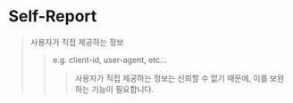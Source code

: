 # Self-Report

> 사용자가 직접 제공하는 정보
>
> > e.g. client-id, user-agent, etc...
> >
> > > 사용자가 직접 제공하는 정보는 신뢰할 수 없기 때문에, 이를 보완하는 기능이 필요합니다.

